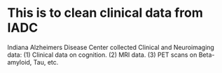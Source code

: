 # This is to clean clinical data from IADC
Indiana Alzheimers Disease Center collected Clinical and Neuroimaging data: (1) Clinical data on cognition. (2) MRI data. (3) PET scans on Beta-amyloid, Tau, etc.
